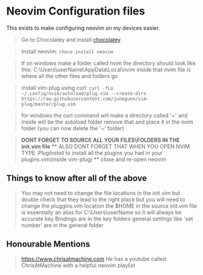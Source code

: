 # Neovim Configuration files

This exists to make configuring neovim on my devices easier.
> Go to Chocolatey and install [chocolatey](https://chocolatey.org/install)

> Install neovim: ```choco install neovim```

> If on windows make a folder called nvim the directory should look like this: C:\Users\userName\AppData\Local\nvim
> inside that nvim file is where all the other files and folders go 

> install vim-plug using curl: ```curl -fLo ~/.config/nvim/autoload/plug.vim --create-dirs https://raw.githubusercontent.com/junegunn/vim-plug/master/plug.vim```

> for windows the curl command will make a directory called '\~' and inside will be the autoload folder remove that and place it in the nvim folder (you can now delete the '\~' folder)

> **DONT FORGET TO SOURCE ALL YOUR FILES\FOLDERS IN THE init.vim file**
> ** ALSO DONT FORGET THAT WHEN YOU OPEN NVIM TYPE *:PlugInstall* to install all the plugins you had in your plugins.vim(inside vim-plug) **
> close and re-open neovim
> 
## Things to know after all of the above
> You may not need to change the file locations in the init.vim but double check that they lead to the right place but you will need to change the pluggins.vim location
> the $HOME in the source init.vim file is essentially an alias for C:\Users\userName so it will always be accurate
> key Bindings are in the key folders
> general settings like 'set number' are in the general folder

## Honourable Mentions
>https://www.chrisatmachine.com He has a youtube called ChrisAtMachine with a helpful neovim playlist
